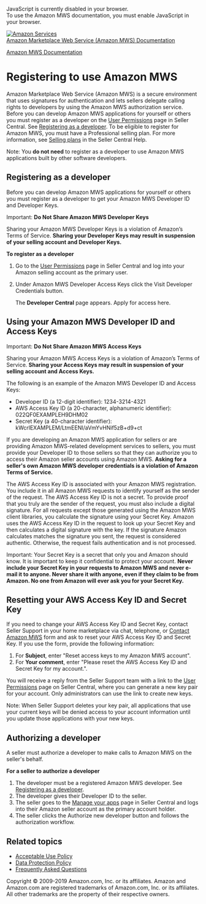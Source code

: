 <div id="MWSDX_noscript">

JavaScript is currently disabled in your browser.  
To use the Amazon MWS documentation, you must enable JavaScript in your
browser.

</div>

<div id="MWSDX_divtop">

[![Amazon
Services](https://images-na.ssl-images-amazon.com/images/G/08/mwsportal/fr_FR/amazonservices.gif
"Amazon Services")](http://services.amazon.fr)  
<span id="MWSDX_titlebar">[Amazon Marketplace Web Service (Amazon MWS)
Documentation](https://developer.amazonservices.fr/gp/mws/docs.html)</span>

</div>

<div id="MWSDX_divbottom">

<div id="MWSDX_divleft">

<div id="MWSDX_toc">

</div>

</div>

<div id="MWSDX_divright">

<div id="MWSDX_content">

<span id="MWSDX_breadcrumbs">[Amazon MWS
Documentation](https://developer.amazonservices.fr/gp/mws/docs.html)</span>

<div id="DG_Registering" class="nested0">

# Registering to use <span class="ph">Amazon MWS</span>

<div class="body">

<div class="section">

<span class="ph">Amazon Marketplace Web Service (Amazon MWS)</span> is a
secure environment that uses signatures for authentication and lets
sellers delegate calling rights to developers by using the
<span class="ph">Amazon MWS</span> authorization service. Before you can
develop <span class="ph">Amazon MWS</span> applications for yourself or
others you must register as a developer on the [User
Permissions](https://sellercentral.amazon.fr/gp/account-manager/home.html)
page in Seller Central. See [Registering as a
developer](#DG_Registering__MX_EU_IN_RegisteringAsADeveloper). To be
eligible to register for <span class="ph">Amazon MWS</span>, you must
have a Professional selling plan. For more information, see [Selling
plans](https://sellercentral-europe.amazon.com/gp/help/64491) in the
Seller Central Help.

</div>

<div id="DG_Registering__section_anv_gts_1fb" class="section">

<div class="note note">

<span class="notetitle">Note:</span> You **do not need** to register as
a developer to use <span class="ph">Amazon MWS</span> applications built
by other software
developers.

</div>

</div>

<div id="DG_Registering__MX_EU_IN_RegisteringAsADeveloper" class="section">

## Registering as a developer

Before you can develop <span class="ph">Amazon MWS</span> applications
for yourself or others you must register as a developer to get your
<span class="ph">Amazon MWS</span> Developer ID and Developer Keys.

<div class="note important">

<span class="importanttitle">Important:</span> **Do Not Share
<span class="ph">Amazon MWS</span> Developer Keys**

Sharing your <span class="ph">Amazon MWS</span> Developer Keys is a
violation of Amazon’s Terms of Service. **Sharing your Developer Keys
may result in suspension of your selling account and Developer Keys.**

</div>

**To register as a developer**

1.  Go to the [User
    Permissions](https://sellercentral.amazon.fr/gp/account-manager/home.html)
    page in Seller Central and log into your Amazon selling account as
    the primary user.

2.  Under <span class="keyword parmname">Amazon MWS Developer Access
    Keys</span> click the <span class="ph uicontrol">Visit Developer
    Credentials</span> button.
    
    The **Developer Central** page appears. Apply for access
here.

</div>

<div class="section">

## Using your <span class="ph">Amazon MWS</span> Developer ID and Access Keys

<div class="note important">

<span class="importanttitle">Important:</span> **Do Not Share
<span class="ph">Amazon MWS</span> Access Keys**

Sharing your <span class="ph">Amazon MWS</span> Access Keys is a
violation of Amazon’s Terms of Service. **Sharing your Access Keys may
result in suspension of your selling account and Access Keys.**

</div>

The following is an example of the <span class="ph">Amazon MWS</span>
Developer ID and Access Keys:

  - Developer ID (a 12-digit identifier): 1234-3214-4321
  - AWS Access Key ID (a 20-character, alphanumeric identifier):
    022QF0EXAMPLEH9DHM02
  - Secret Key (a 40-character identifier):
    kWcrlEXAMPLEM/LtmEENI/aVmYvHNif5zB+d9+ct

If you are developing an <span class="ph">Amazon MWS</span> application
for sellers or are providing <span class="ph">Amazon MWS</span>-related
development services to sellers, you must provide your Developer ID to
those sellers so that they can authorize you to access their Amazon
seller accounts using <span class="ph">Amazon MWS</span>. **Asking for a
seller's own <span class="ph">Amazon MWS</span> developer credentials is
a violation of Amazon Terms of Service.**

The AWS Access Key ID is associated with your <span class="ph">Amazon
MWS</span> registration. You include it in all <span class="ph">Amazon
MWS</span> requests to identify yourself as the sender of the request.
The AWS Access Key ID is not a secret. To provide proof that you truly
are the sender of the request, you must also include a digital
signature. For all requests except those generated using the
<span class="ph">Amazon MWS</span> client libraries, you calculate the
signature using your Secret Key. Amazon uses the AWS Access Key ID in
the request to look up your Secret Key and then calculates a digital
signature with the key. If the signature Amazon calculates matches the
signature you sent, the request is considered authentic. Otherwise, the
request fails authentication and is not processed.

<div class="note important">

<span class="importanttitle">Important:</span> Your Secret Key is a
secret that only you and Amazon should know. It is important to keep it
confidential to protect your account. **Never include your Secret Key in
your requests to <span class="ph">Amazon MWS</span> and never e-mail it
to anyone. Never share it with anyone, even if they claim to be from
Amazon. No one from Amazon will ever ask you for your Secret Key.**

</div>

</div>

<div id="DG_Registering__ResettingYourKeys" class="section">

## Resetting your AWS Access Key ID and Secret Key

If you need to change your AWS Access Key ID and Secret Key, contact
Seller Support in your home marketplace via chat, telephone, or
<span class="ph"> [Contact Amazon
MWS](https://sellercentral-europe.amazon.com/gp/mws/contactus.html)
</span> form and ask to reset your AWS Access Key ID and Secret Key. If
you use the form, provide the following information:

1.  For **Subject**, enter "Reset access keys to my Amazon MWS account".
2.  For **Your comment**, enter "Please reset the AWS Access Key ID and
    Secret Key for my account.".

You will receive a reply from the Seller Support team with a link to the
[User
Permissions](https://sellercentral.amazon.fr/gp/account-manager/home.html)
page on Seller Central, where you can generate a new key pair for your
account. Only administrators can use the link to create new keys.

<div class="note note">

<span class="notetitle">Note:</span> When Seller Support deletes your
key pair, all applications that use your current keys will be denied
access to your account information until you update those applications
with your new keys.

</div>

</div>

<div id="DG_Registering__AuthorizingADeveloper" class="section">

## Authorizing a developer

A seller must authorize a developer to make calls to
<span class="ph">Amazon MWS</span> on the seller's behalf.

**For a seller to authorize a developer**

1.  The developer must be a registered <span class="ph">Amazon
    MWS</span> developer. See [Registering as a
    developer](#DG_Registering__RegisteringAsADeveloper).
2.  The developer gives their Developer ID to the seller.
3.  The seller goes to the [Manage your
    apps](https://sellercentral.amazon.com/apps/manage) page in Seller
    Central and logs into their Amazon seller account as the primary
    account holder.
4.  The seller clicks the <span class="ph uicontrol">Authorize new
    developer</span> button and follows the authorization workflow.

</div>

<div class="section">

## Related topics

  - [Acceptable Use Policy](DG_AcceptableUsePolicy.html)
  - [Data Protection Policy](DG_DataProtectionPolicy.html)
  - [Frequently Asked Questions](../faq.html)

</div>

</div>

</div>

<div id="MWSDX_footer">

Copyright © 2009-2019 Amazon.com, Inc. or its affiliates. Amazon and
Amazon.com are registered trademarks of Amazon.com, Inc. or its
affiliates. All other trademarks are the property of their respective
owners.

</div>

</div>

</div>

<div style="clear: both;">

</div>

</div>
